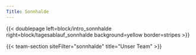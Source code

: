 ```yaml
---
Title: Sonnhalde
---
```



{{< doublepage left=block/intro_sonnhalde right=block/tagesablauf_sonnhalde background=yellow border=stripes >}}

<!-- {{< doublepage right=block/5pics left=block/tagesablauf_sonnhalde background=yellow border=stripes >}} -->

{{< team-section siteFilter="sonnhalde" title="Unser Team" >}}
